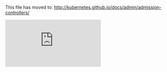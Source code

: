 <!-- BEGIN MUNGE: UNVERSIONED_WARNING -->


<!-- END MUNGE: UNVERSIONED_WARNING -->

This file has moved to: http://kubernetes.github.io/docs/admin/admission-controllers/




<!-- BEGIN MUNGE: IS_VERSIONED -->
<!-- TAG IS_VERSIONED -->
<!-- END MUNGE: IS_VERSIONED -->


<!-- BEGIN MUNGE: GENERATED_ANALYTICS -->
[![Analytics](https://kubernetes-site.appspot.com/UA-36037335-10/GitHub/docs/admin/admission-controllers.md?pixel)]()
<!-- END MUNGE: GENERATED_ANALYTICS -->
